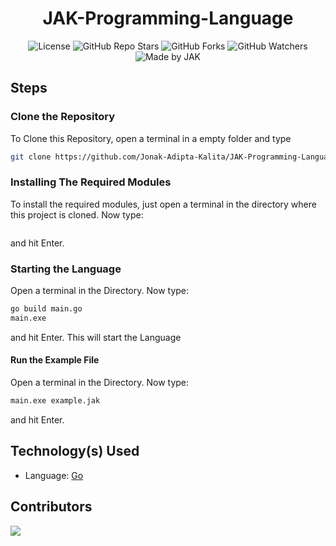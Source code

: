 <div align=center>

# JAK-Programming-Language

![License](https://img.shields.io/github/license/Jonak-Adipta-Kalita/JAK-Programming-Language?style=for-the-badge)
![GitHub Repo Stars](https://img.shields.io/github/stars/Jonak-Adipta-Kalita/JAK-Programming-Language?style=for-the-badge)
![GitHub Forks](https://img.shields.io/github/forks/Jonak-Adipta-Kalita/JAK-Programming-Language?style=for-the-badge)
![GitHub Watchers](https://img.shields.io/github/watchers/Jonak-Adipta-Kalita/JAK-Programming-Language?style=for-the-badge)
![Made by JAK](https://img.shields.io/badge/BeastNight%20TV-Made%20by%20JAK-blue?style=for-the-badge)

</div>

## Steps

### Clone the Repository

To Clone this Repository, open a terminal in a empty folder and type

```bash
git clone https://github.com/Jonak-Adipta-Kalita/JAK-Programming-Language.git
```

### Installing The Required Modules

To install the required modules, just open a terminal in the directory where this project is cloned. Now type:

```bash

```

and hit Enter.

### Starting the Language

Open a terminal in the Directory. Now type:

```bash
go build main.go
main.exe
```

and hit Enter. This will start the Language

#### Run the Example File

Open a terminal in the Directory. Now type:

```bash
main.exe example.jak
```

and hit Enter.

## Technology(s) Used

-   Language: [Go](https://go.dev/)

## Contributors

<a href = "https://github.com/Jonak-Adipta-Kalita/JAK-Programming-Language/graphs/contributors">
	<img src = "https://contrib.rocks/image?repo=Jonak-Adipta-Kalita/JAK-Programming-Language"/>
</a>
